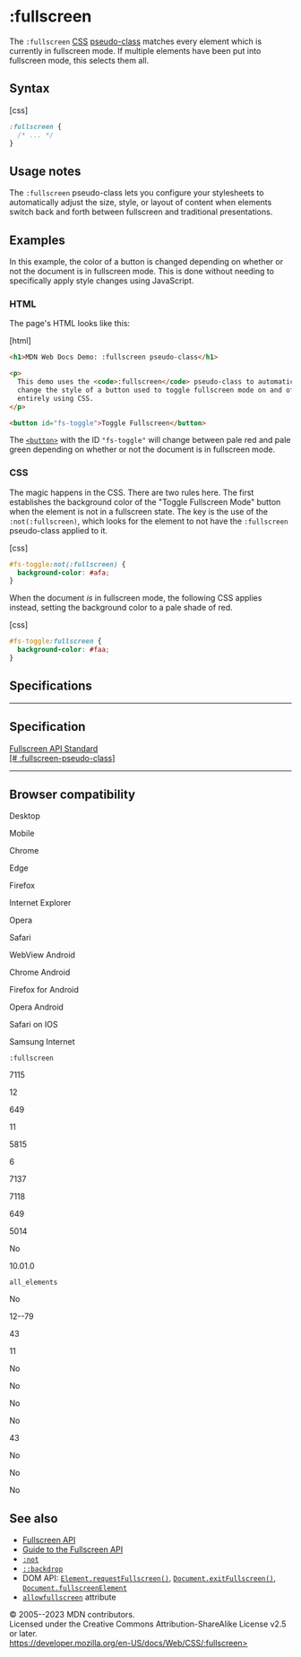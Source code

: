 :fullscreen
===========

The `:fullscreen`
[CSS](https://developer.mozilla.org/en-US/docs/Web/CSS)
[pseudo-class](pseudo-classes.md) matches every element which is currently
in fullscreen mode. If multiple elements have been put into fullscreen
mode, this selects them all.

Syntax
------

[css]

```css
:fullscreen {
  /* ... */
}
```

Usage notes
-----------

The `:fullscreen` pseudo-class lets you configure your stylesheets to
automatically adjust the size, style, or layout of content when elements
switch back and forth between fullscreen and traditional presentations.

Examples
--------

In this example, the color of a button is changed depending on whether
or not the document is in fullscreen mode. This is done without needing
to specifically apply style changes using JavaScript.

### HTML

The page\'s HTML looks like this:

[html]

```html
<h1>MDN Web Docs Demo: :fullscreen pseudo-class</h1>

<p>
  This demo uses the <code>:fullscreen</code> pseudo-class to automatically
  change the style of a button used to toggle fullscreen mode on and off,
  entirely using CSS.
</p>

<button id="fs-toggle">Toggle Fullscreen</button>
```

The
[`<button>`](https://developer.mozilla.org/en-US/docs/Web/HTML/Element/button)
with the ID `"fs-toggle"` will change between pale red and pale green
depending on whether or not the document is in fullscreen mode.

### CSS

The magic happens in the CSS. There are two rules here. The first
establishes the background color of the \"Toggle Fullscreen Mode\"
button when the element is not in a fullscreen state. The key is the use
of the `:not(:fullscreen)`, which looks for the element to not have the
`:fullscreen` pseudo-class applied to it.

[css]

```css
#fs-toggle:not(:fullscreen) {
  background-color: #afa;
}
```

When the document *is* in fullscreen mode, the following CSS applies
instead, setting the background color to a pale shade of red.

[css]

```css
#fs-toggle:fullscreen {
  background-color: #faa;
}
```

Specifications
--------------

  --------------------------------------------------------------------------------------------------

Specification
  --------------------------------------------------------------------------------------------------

  [Fullscreen API Standard\
  [\#
  :fullscreen-pseudo-class]](https://fullscreen.spec.whatwg.org/#:fullscreen-pseudo-class)

  --------------------------------------------------------------------------------------------------

Browser compatibility
---------------------

Desktop

Mobile

Chrome

Edge

Firefox

Internet Explorer

Opera

Safari

WebView Android

Chrome Android

Firefox for Android

Opera Android

Safari on IOS

Samsung Internet

`:fullscreen`

7115

12

649

11

5815

6

7137

7118

649

5014

No

10.01.0

`all_elements`

No

12--79

43

11

No

No

No

No

43

No

No

No

See also
--------

- [Fullscreen
    API](https://developer.mozilla.org/en-US/docs/Web/API/Fullscreen_API)
- [Guide to the Fullscreen
    API](https://developer.mozilla.org/en-US/docs/Web/API/Fullscreen_API/Guide)
- [`:not`](:not)
- [`::backdrop`](::backdrop)
- DOM API:
    [`Element.requestFullscreen()`](https://developer.mozilla.org/en-US/docs/Web/API/Element/requestFullscreen),
    [`Document.exitFullscreen()`](https://developer.mozilla.org/en-US/docs/Web/API/Document/exitFullscreen),
    [`Document.fullscreenElement`](https://developer.mozilla.org/en-US/docs/Web/API/Document/fullscreenElement)
- [`allowfullscreen`](https://developer.mozilla.org/en-US/docs/Web/HTML/Element/iframe#allowfullscreen)
    attribute

© 2005--2023 MDN contributors.\
Licensed under the Creative Commons Attribution-ShareAlike License v2.5
or later.\
https://developer.mozilla.org/en-US/docs/Web/CSS/:fullscreen>
